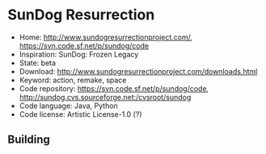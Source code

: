 # SunDog Resurrection

- Home: http://www.sundogresurrectionproject.com/, https://svn.code.sf.net/p/sundog/code
- Inspiration: SunDog: Frozen Legacy
- State: beta
- Download: http://www.sundogresurrectionproject.com/downloads.html
- Keyword: action, remake, space
- Code repository: https://svn.code.sf.net/p/sundog/code, http://sundog.cvs.sourceforge.net:/cvsroot/sundog
- Code language: Java, Python
- Code license: Artistic License-1.0 (?)

## Building
